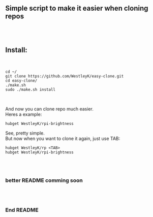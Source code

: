 ## Simple script to make it easier when cloning repos

<br>
<br>


## Install:

<br>

```
cd ~/
git clone https://github.com/WestleyK/easy-clone.git
cd easy-clone/
./make.sh
sudo ./make.sh install
```
<br>

And now you can clone repo much easier. <br>
Heres a example: <br>

```
hubget WestleyK/rpi-brightness
```
See, pretty simple. <br>
But now when you want to clone it again, just use TAB: <br>

```
hubget WestleyK/rp <TAB>
hubget WestleyK/rpi-brightness
```

<br>
<br>


### better README comming soon



<br>
<br>

### End README


<br>
<br>



